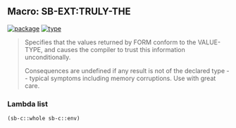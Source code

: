 ## Macro: SB-EXT:TRULY-THE
[![package](https://img.shields.io/badge/Package-SB--EXT-5f9ea0.svg?style=social&colorA=999999)](../) [![type](https://img.shields.io/badge/Type-Macro-5f9ea0.svg?style=social&colorA=999999)](../#macro) 

> Specifies that the values returned by FORM conform to the
> VALUE-TYPE, and causes the compiler to trust this information
> unconditionally.
> 
> Consequences are undefined if any result is not of the declared type
> -- typical symptoms including memory corruptions. Use with great
> care.

### Lambda list
```cl
(sb-c::whole sb-c::env)
```

